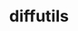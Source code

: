 ---
title: "diffutils"
layout: cache
categories: [package, develop-2024-01-07]
meta: {"versions": ["3.9"], "compilers": ["apple-clang@=15.0.0", "cce@=15.0.1", "gcc@=10.3.0", "gcc@=11.1.0", "gcc@=11.3.0", "gcc@=11.4.0", "gcc@=12.3.0", "gcc@=7.3.1", "gcc@=7.5.0", "gcc@=9.4.0", "oneapi@=2023.2.0"], "oss": ["amzn2", "rhel8", "sle_hpc15", "ubuntu18.04", "ubuntu20.04", "ubuntu22.04", "ventura"], "platforms": ["darwin", "linux"], "targets": ["aarch64", "neoverse_n1", "neoverse_v1", "ppc64le", "x86_64_v3", "x86_64_v4", "zen4"], "stacks": ["aws-isc", "aws-isc-aarch64", "build_systems", "data-vis-sdk", "developer-tools", "e4s", "e4s-cray-rhel", "e4s-cray-sles", "e4s-neoverse_v1", "e4s-oneapi", "e4s-power", "e4s-rocm-external", "ml-darwin-aarch64-mps", "ml-linux-x86_64-cpu", "ml-linux-x86_64-cuda", "ml-linux-x86_64-rocm", "radiuss", "radiuss-aws", "radiuss-aws-aarch64", "root", "tutorial"], "num_specs": 15, "num_specs_by_stack": {"ml-darwin-aarch64-mps": 1, "root": 15, "radiuss-aws-aarch64": 2, "aws-isc-aarch64": 2, "e4s-cray-rhel": 1, "e4s-neoverse_v1": 1, "radiuss-aws": 1, "aws-isc": 1, "developer-tools": 1, "radiuss": 1, "build_systems": 1, "e4s-cray-sles": 1, "e4s-power": 1, "e4s-rocm-external": 1, "e4s": 1, "data-vis-sdk": 1, "e4s-oneapi": 1, "ml-linux-x86_64-cpu": 1, "ml-linux-x86_64-cuda": 1, "ml-linux-x86_64-rocm": 1, "tutorial": 2}}
spec_details: [{"hash": "rsxq2fi76n2vwhdbw73hwohdpsdy5pkr", "compiler": "apple-clang@=15.0.0", "versions": ["3.9"], "os": "ventura", "platform": "darwin", "target": "aarch64", "variants": ["build_system=autotools"], "stacks": ["ml-darwin-aarch64-mps", "root"], "size": "-", "tarball": "https://binaries.spack.io/develop-2024-01-07/build_cache/darwin-ventura-aarch64/apple-clang-15.0.0/diffutils-3.9/darwin-ventura-aarch64-apple-clang-15.0.0-diffutils-3.9-rsxq2fi76n2vwhdbw73hwohdpsdy5pkr.spack"}, {"hash": "4tkuqjrl42kiaai5r74kcib7vcucibuo", "compiler": "gcc@=7.3.1", "versions": ["3.9"], "os": "amzn2", "platform": "linux", "target": "aarch64", "variants": ["build_system=autotools"], "stacks": ["radiuss-aws-aarch64", "root", "aws-isc-aarch64"], "size": "-", "tarball": "https://binaries.spack.io/develop-2024-01-07/build_cache/linux-amzn2-aarch64/gcc-7.3.1/diffutils-3.9/linux-amzn2-aarch64-gcc-7.3.1-diffutils-3.9-4tkuqjrl42kiaai5r74kcib7vcucibuo.spack"}, {"hash": "6w2qsbh75o6ukslqi44i3bj7u3l3yitl", "compiler": "cce@=15.0.1", "versions": ["3.9"], "os": "rhel8", "platform": "linux", "target": "zen4", "variants": ["build_system=autotools"], "stacks": ["root", "e4s-cray-rhel"], "size": "-", "tarball": "https://binaries.spack.io/develop-2024-01-07/build_cache/linux-rhel8-zen4/cce-15.0.1/diffutils-3.9/linux-rhel8-zen4-cce-15.0.1-diffutils-3.9-6w2qsbh75o6ukslqi44i3bj7u3l3yitl.spack"}, {"hash": "n7t3iby3z4kpaewyt3qgzk6gndiuw3zp", "compiler": "gcc@=11.4.0", "versions": ["3.9"], "os": "ubuntu20.04", "platform": "linux", "target": "neoverse_v1", "variants": ["build_system=autotools"], "stacks": ["root", "e4s-neoverse_v1"], "size": "-", "tarball": "https://binaries.spack.io/develop-2024-01-07/build_cache/linux-ubuntu20.04-neoverse_v1/gcc-11.4.0/diffutils-3.9/linux-ubuntu20.04-neoverse_v1-gcc-11.4.0-diffutils-3.9-n7t3iby3z4kpaewyt3qgzk6gndiuw3zp.spack"}, {"hash": "yo4sne4yydkfkeswazpxduweus47u563", "compiler": "gcc@=7.3.1", "versions": ["3.9"], "os": "amzn2", "platform": "linux", "target": "x86_64_v3", "variants": ["build_system=autotools"], "stacks": ["root", "radiuss-aws", "aws-isc"], "size": "-", "tarball": "https://binaries.spack.io/develop-2024-01-07/build_cache/linux-amzn2-x86_64_v3/gcc-7.3.1/diffutils-3.9/linux-amzn2-x86_64_v3-gcc-7.3.1-diffutils-3.9-yo4sne4yydkfkeswazpxduweus47u563.spack"}, {"hash": "adbrnvd37mqr5jqafkyyfxhnwqdl4vv7", "compiler": "gcc@=7.3.1", "versions": ["3.9"], "os": "amzn2", "platform": "linux", "target": "neoverse_n1", "variants": ["build_system=autotools"], "stacks": ["radiuss-aws-aarch64", "root", "aws-isc-aarch64"], "size": "-", "tarball": "https://binaries.spack.io/develop-2024-01-07/build_cache/linux-amzn2-neoverse_n1/gcc-7.3.1/diffutils-3.9/linux-amzn2-neoverse_n1-gcc-7.3.1-diffutils-3.9-adbrnvd37mqr5jqafkyyfxhnwqdl4vv7.spack"}, {"hash": "7gklupmcju5ctn4uzovraiiujdyqjdhm", "compiler": "gcc@=7.5.0", "versions": ["3.9"], "os": "ubuntu18.04", "platform": "linux", "target": "x86_64_v3", "variants": ["build_system=autotools"], "stacks": ["developer-tools", "root", "radiuss", "build_systems"], "size": "-", "tarball": "https://binaries.spack.io/develop-2024-01-07/build_cache/linux-ubuntu18.04-x86_64_v3/gcc-7.5.0/diffutils-3.9/linux-ubuntu18.04-x86_64_v3-gcc-7.5.0-diffutils-3.9-7gklupmcju5ctn4uzovraiiujdyqjdhm.spack"}, {"hash": "4z3zhcouosrp5n5f4zyj534xa52lfdwt", "compiler": "gcc@=10.3.0", "versions": ["3.9"], "os": "sle_hpc15", "platform": "linux", "target": "x86_64_v4", "variants": ["build_system=autotools"], "stacks": ["root", "e4s-cray-sles"], "size": "-", "tarball": "https://binaries.spack.io/develop-2024-01-07/build_cache/linux-sle_hpc15-x86_64_v4/gcc-10.3.0/diffutils-3.9/linux-sle_hpc15-x86_64_v4-gcc-10.3.0-diffutils-3.9-4z3zhcouosrp5n5f4zyj534xa52lfdwt.spack"}, {"hash": "g6mxnw2bifpirofaskqx54ni6cvemmnl", "compiler": "gcc@=9.4.0", "versions": ["3.9"], "os": "ubuntu20.04", "platform": "linux", "target": "ppc64le", "variants": ["build_system=autotools"], "stacks": ["root", "e4s-power"], "size": "-", "tarball": "https://binaries.spack.io/develop-2024-01-07/build_cache/linux-ubuntu20.04-ppc64le/gcc-9.4.0/diffutils-3.9/linux-ubuntu20.04-ppc64le-gcc-9.4.0-diffutils-3.9-g6mxnw2bifpirofaskqx54ni6cvemmnl.spack"}, {"hash": "cgboybb4fou2y3f2i7w4j6etx4sljltx", "compiler": "gcc@=11.4.0", "versions": ["3.9"], "os": "ubuntu20.04", "platform": "linux", "target": "x86_64_v3", "variants": ["build_system=autotools"], "stacks": ["e4s-rocm-external", "root", "e4s"], "size": "-", "tarball": "https://binaries.spack.io/develop-2024-01-07/build_cache/linux-ubuntu20.04-x86_64_v3/gcc-11.4.0/diffutils-3.9/linux-ubuntu20.04-x86_64_v3-gcc-11.4.0-diffutils-3.9-cgboybb4fou2y3f2i7w4j6etx4sljltx.spack"}, {"hash": "oqbqwzb6njnbmakdtocillojygq5gzgd", "compiler": "gcc@=11.1.0", "versions": ["3.9"], "os": "ubuntu20.04", "platform": "linux", "target": "x86_64_v3", "variants": ["build_system=autotools"], "stacks": ["root", "data-vis-sdk"], "size": "-", "tarball": "https://binaries.spack.io/develop-2024-01-07/build_cache/linux-ubuntu20.04-x86_64_v3/gcc-11.1.0/diffutils-3.9/linux-ubuntu20.04-x86_64_v3-gcc-11.1.0-diffutils-3.9-oqbqwzb6njnbmakdtocillojygq5gzgd.spack"}, {"hash": "djw6aziqu2ectwe3nu5lkrj25fcvnm44", "compiler": "oneapi@=2023.2.0", "versions": ["3.9"], "os": "ubuntu20.04", "platform": "linux", "target": "x86_64_v3", "variants": ["build_system=autotools"], "stacks": ["e4s-oneapi", "root"], "size": "-", "tarball": "https://binaries.spack.io/develop-2024-01-07/build_cache/linux-ubuntu20.04-x86_64_v3/oneapi-2023.2.0/diffutils-3.9/linux-ubuntu20.04-x86_64_v3-oneapi-2023.2.0-diffutils-3.9-djw6aziqu2ectwe3nu5lkrj25fcvnm44.spack"}, {"hash": "hgnuessl2gt7mwnz3wlvslk53ekuvvjp", "compiler": "gcc@=11.3.0", "versions": ["3.9"], "os": "ubuntu22.04", "platform": "linux", "target": "x86_64_v3", "variants": ["build_system=autotools"], "stacks": ["root", "ml-linux-x86_64-cpu", "ml-linux-x86_64-cuda", "ml-linux-x86_64-rocm"], "size": "-", "tarball": "https://binaries.spack.io/develop-2024-01-07/build_cache/linux-ubuntu22.04-x86_64_v3/gcc-11.3.0/diffutils-3.9/linux-ubuntu22.04-x86_64_v3-gcc-11.3.0-diffutils-3.9-hgnuessl2gt7mwnz3wlvslk53ekuvvjp.spack"}, {"hash": "jz67dauejxfypx3utd4jwylgtkfx5btz", "compiler": "gcc@=11.4.0", "versions": ["3.9"], "os": "ubuntu22.04", "platform": "linux", "target": "x86_64_v3", "variants": ["build_system=autotools"], "stacks": ["root", "tutorial"], "size": "-", "tarball": "https://binaries.spack.io/develop-2024-01-07/build_cache/linux-ubuntu22.04-x86_64_v3/gcc-11.4.0/diffutils-3.9/linux-ubuntu22.04-x86_64_v3-gcc-11.4.0-diffutils-3.9-jz67dauejxfypx3utd4jwylgtkfx5btz.spack"}, {"hash": "3zsshjr2ngpmxr5pdhxjcsjjcf2tjakd", "compiler": "gcc@=12.3.0", "versions": ["3.9"], "os": "ubuntu22.04", "platform": "linux", "target": "x86_64_v3", "variants": ["build_system=autotools"], "stacks": ["root", "tutorial"], "size": "-", "tarball": "https://binaries.spack.io/develop-2024-01-07/build_cache/linux-ubuntu22.04-x86_64_v3/gcc-12.3.0/diffutils-3.9/linux-ubuntu22.04-x86_64_v3-gcc-12.3.0-diffutils-3.9-3zsshjr2ngpmxr5pdhxjcsjjcf2tjakd.spack"}]
---